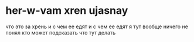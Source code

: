 # her-w-vam xren ujasnay
что это за хрень и с чем ее едят 
и с чем ее едят 
я тут вообще ничего не понял
кто может подсказать что тут делать 
